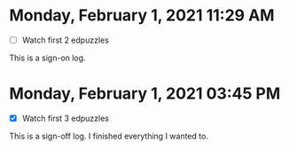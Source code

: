  # Monday, February  1, 2021 11:29 AM
- [ ] Watch first 2 edpuzzles 
 
This is a sign-on log. 
 
# Monday, February  1, 2021 03:45 PM
- [X] Watch first 3 edpuzzles 
 
This is a sign-off log. I finished everything I wanted to.
